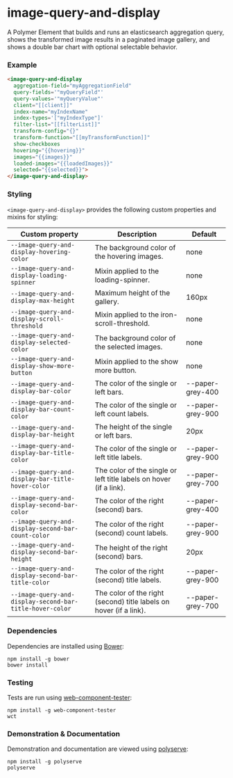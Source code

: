 # image-query-and-display

A Polymer Element that builds and runs an elasticsearch aggregation query, shows the transformed image results in a paginated image gallery,
and shows a double bar chart with optional selectable behavior.

### Example
```html
<image-query-and-display
  aggregation-field="myAggregationField"
  query-fields='"myQueryField"'
  query-values='"myQueryValue"'
  client="[[client]]"
  index-name="myIndexName"
  index-types='["myIndexType"]'
  filter-list="[[filterList]]"
  transform-config="{}"
  transform-function="[[myTransformFunction]]"
  show-checkboxes
  hovering="{{hovering}}"
  images="{{images}}"
  loaded-images="{{loadedImages}}"
  selected="{{selected}}">
</image-query-and-display>
```

### Styling

`<image-query-and-display>` provides the following custom properties and mixins for styling:

Custom property                                          | Description                                                         | Default
---------------------------------------------------------|---------------------------------------------------------------------|--------
`--image-query-and-display-hovering-color`               | The background color of the hovering images.                        | none
`--image-query-and-display-loading-spinner`              | Mixin applied to the loading-spinner.                               | none
`--image-query-and-display-max-height`                   | Maximum height of the gallery.                                      | 160px
`--image-query-and-display-scroll-threshold`             | Mixin applied to the iron-scroll-threshold.                         | none
`--image-query-and-display-selected-color`               | The background color of the selected images.                        | none
`--image-query-and-display-show-more-button`             | Mixin applied to the show more button.                              | none
`--image-query-and-display-bar-color`                    | The color of the single or left bars.                               | --paper-grey-400
`--image-query-and-display-bar-count-color`              | The color of the single or left count labels.                       | --paper-grey-900
`--image-query-and-display-bar-height`                   | The height of the single or left bars.                              | 20px
`--image-query-and-display-bar-title-color`              | The color of the single or left title labels.                       | --paper-grey-900
`--image-query-and-display-bar-title-hover-color`        | The color of the single or left title labels on hover (if a link).  | --paper-grey-700
`--image-query-and-display-second-bar-color`             | The color of the right (second) bars.                               | --paper-grey-400
`--image-query-and-display-second-bar-count-color`       | The color of the right (second) count labels.                       | --paper-grey-900
`--image-query-and-display-second-bar-height`            | The height of the right (second) bars.                              | 20px
`--image-query-and-display-second-bar-title-color`       | The color of the right (second) title labels.                       | --paper-grey-900
`--image-query-and-display-second-bar-title-hover-color` | The color of the right (second) title labels on hover (if a link).  | --paper-grey-700

### Dependencies

Dependencies are installed using [Bower](http://bower.io/):

    npm install -g bower
    bower install

### Testing

Tests are run using [web-component-tester](https://github.com/Polymer/web-component-tester):

    npm install -g web-component-tester
    wct

### Demonstration & Documentation

Demonstration and documentation are viewed using [polyserve](https://github.com/PolymerLabs/polyserve):

    npm install -g polyserve
    polyserve

